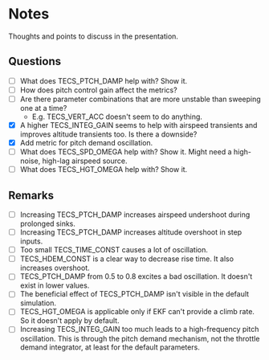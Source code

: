 # Notes

Thoughts and points to discuss in the presentation.

## Questions

- [ ] What does TECS_PTCH_DAMP help with? Show it.
- [ ] How does pitch control gain affect the metrics?
- [ ] Are there parameter combinations that are more unstable than sweeping one at a time?
  - E.g. TECS_VERT_ACC doesn't seem to do anything.
- [x] A higher TECS_INTEG_GAIN seems to help with airspeed transients and improves altitude transients too. Is there a downside?
- [x] Add metric for pitch demand oscillation.
- [ ] What does TECS_SPD_OMEGA help with? Show it. Might need a high-noise, high-lag airspeed source.
- [ ] What does TECS_HGT_OMEGA help with? Show it.

## Remarks

- [ ] Increasing TECS_PTCH_DAMP increases airspeed undershoot during prolonged sinks.
- [ ] Increasing TECS_PTCH_DAMP increases altitude overshoot in step inputs.
- [ ] Too small TECS_TIME_CONST causes a lot of oscillation.
- [ ] TECS_HDEM_CONST is a clear way to decrease rise time. It also increases overshoot.
- [ ] TECS_PTCH_DAMP from 0.5 to 0.8 excites a bad oscillation. It doesn't exist in lower values.
- [ ] The beneficial effect of TECS_PTCH_DAMP isn't visible in the default simulation.
- [ ] TECS_HGT_OMEGA is applicable only if EKF can't provide a climb rate. So it doesn't apply by default.
- [ ] Increasing TECS_INTEG_GAIN too much leads to a high-frequency pitch oscillation. This is through the pitch demand mechanism, not the throttle demand integrator, at least for the default parameters.
